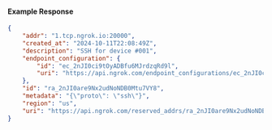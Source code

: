 <!-- Code generated for API Clients. DO NOT EDIT. -->

#### Example Response

```json
{
	"addr": "1.tcp.ngrok.io:20000",
	"created_at": "2024-10-11T22:08:49Z",
	"description": "SSH for device #001",
	"endpoint_configuration": {
		"id": "ec_2nJI0ci9tOyADBfu6MJrdzqRd9l",
		"uri": "https://api.ngrok.com/endpoint_configurations/ec_2nJI0ci9tOyADBfu6MJrdzqRd9l"
	},
	"id": "ra_2nJI0are9Nx2udNoNDB0Mtu7VY8",
	"metadata": "{\"proto\": \"ssh\"}",
	"region": "us",
	"uri": "https://api.ngrok.com/reserved_addrs/ra_2nJI0are9Nx2udNoNDB0Mtu7VY8"
}
```
